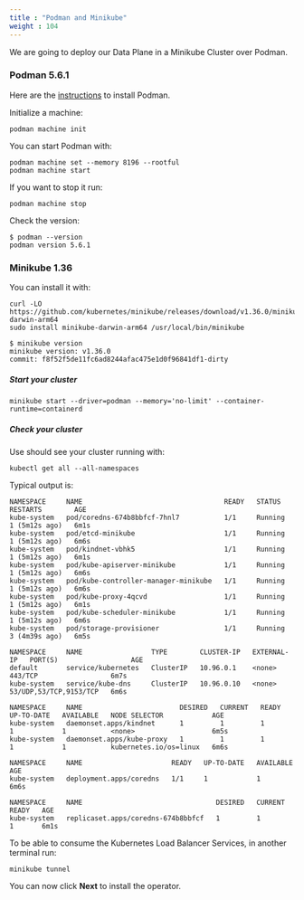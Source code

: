 ```yaml
---
title : "Podman and Minikube"
weight : 104
---
```


We are going to deploy our Data Plane in a Minikube Cluster over Podman.

### Podman 5.6.1

Here are the [instructions](https://podman.io/docs/installation) to install Podman.


Initialize a machine:

```
podman machine init
```

You can start Podman with:
```
podman machine set --memory 8196 --rootful
podman machine start
```

If you want to stop it run:
```
podman machine stop
```

Check the version:

```
$ podman --version
podman version 5.6.1
```

### Minikube 1.36

You can install it with:

```
curl -LO https://github.com/kubernetes/minikube/releases/download/v1.36.0/minikube-darwin-arm64
sudo install minikube-darwin-arm64 /usr/local/bin/minikube
```

```
$ minikube version
minikube version: v1.36.0
commit: f8f52f5de11fc6ad8244afac475e1d0f96841df1-dirty
```




##### Start your cluster


```
minikube start --driver=podman --memory='no-limit' --container-runtime=containerd
```


##### Check your cluster

Use should see your cluster running with:

```
kubectl get all --all-namespaces
```

Typical output is:
```
NAMESPACE     NAME                                   READY   STATUS    RESTARTS        AGE
kube-system   pod/coredns-674b8bbfcf-7hnl7           1/1     Running   1 (5m12s ago)   6m1s
kube-system   pod/etcd-minikube                      1/1     Running   1 (5m12s ago)   6m6s
kube-system   pod/kindnet-vbhk5                      1/1     Running   1 (5m12s ago)   6m1s
kube-system   pod/kube-apiserver-minikube            1/1     Running   1 (5m12s ago)   6m6s
kube-system   pod/kube-controller-manager-minikube   1/1     Running   1 (5m12s ago)   6m6s
kube-system   pod/kube-proxy-4qcvd                   1/1     Running   1 (5m12s ago)   6m1s
kube-system   pod/kube-scheduler-minikube            1/1     Running   1 (5m12s ago)   6m6s
kube-system   pod/storage-provisioner                1/1     Running   3 (4m39s ago)   6m5s

NAMESPACE     NAME                 TYPE        CLUSTER-IP   EXTERNAL-IP   PORT(S)                  AGE
default       service/kubernetes   ClusterIP   10.96.0.1    <none>        443/TCP                  6m7s
kube-system   service/kube-dns     ClusterIP   10.96.0.10   <none>        53/UDP,53/TCP,9153/TCP   6m6s

NAMESPACE     NAME                        DESIRED   CURRENT   READY   UP-TO-DATE   AVAILABLE   NODE SELECTOR            AGE
kube-system   daemonset.apps/kindnet      1         1         1       1            1           <none>                   6m5s
kube-system   daemonset.apps/kube-proxy   1         1         1       1            1           kubernetes.io/os=linux   6m6s

NAMESPACE     NAME                      READY   UP-TO-DATE   AVAILABLE   AGE
kube-system   deployment.apps/coredns   1/1     1            1           6m6s

NAMESPACE     NAME                                 DESIRED   CURRENT   READY   AGE
kube-system   replicaset.apps/coredns-674b8bbfcf   1         1         1       6m1s
```


To be able to consume the Kubernetes Load Balancer Services, in another terminal run:
```
minikube tunnel
```


You can now click **Next** to install the operator.